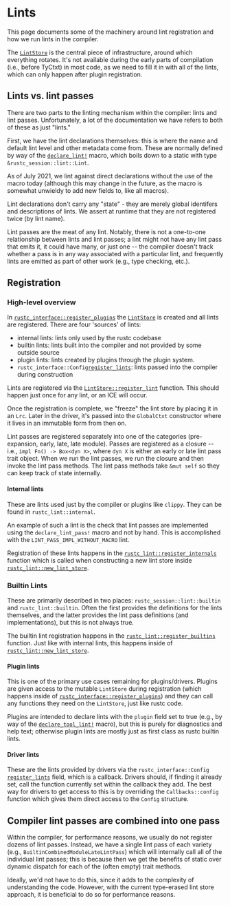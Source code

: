 # Lints

This page documents some of the machinery around lint registration and how we
run lints in the compiler.

The [`LintStore`] is the central piece of infrastructure, around which everything
rotates. It's not available during the early parts of compilation (i.e., before
TyCtxt) in most code, as we need to fill it in with all of the lints, which can only happen after
plugin registration.

## Lints vs. lint passes

There are two parts to the linting mechanism within the compiler: lints and lint passes.
Unfortunately, a lot of the documentation we have refers to both of these as just "lints."

First, we have the lint declarations themselves: this is where the name and default lint level and
other metadata come from. These are normally defined by way of the [`declare_lint!`] macro, which
boils down to a static with type `&rustc_session::lint::Lint`.

As of <!-- date: 2021-07 --> July 2021, we lint against direct declarations
without the use of the macro today (although this may change in the future, as
the macro is somewhat unwieldy to add new fields to, like all macros).

Lint declarations don't carry any "state" - they are merely global identifers and descriptions of
lints. We assert at runtime that they are not registered twice (by lint name).

Lint passes are the meat of any lint. Notably, there is not a one-to-one relationship between
lints and lint passes; a lint might not have any lint pass that emits it, it could have many, or
just one -- the compiler doesn't track whether a pass is in any way associated with a particular
lint, and frequently lints are emitted as part of other work (e.g., type checking, etc.).

## Registration

### High-level overview

In [`rustc_interface::register_plugins`] the [`LintStore`] is created and all lints are registered. 
There are four 'sources' of lints: 
* internal lints: lints only used by the rustc codebase
* builtin lints: lints built into the compiler and not provided by some outside source
* plugin lints: lints created by plugins through the plugin system.
* `rustc_interface::Config`[`register_lints`]: lints passed into the compiler during construction

Lints are registered via the [`LintStore::register_lint`] function. This should
happen just once for any lint, or an ICE will occur.

Once the registration is complete, we "freeze" the lint store by placing it in an `Lrc`. Later in
the driver, it's passed into the `GlobalCtxt` constructor where it lives in an immutable form from
then on.

Lint passes are registered separately into one of the categories (pre-expansion,
early, late, late module). Passes are registered as a closure -- i.e., `impl
Fn() -> Box<dyn X>`, where `dyn X` is either an early or late lint pass trait
object. When we run the lint passes, we run the closure and then invoke the lint
pass methods. The lint pass methods take `&mut self` so they can keep track of state
internally.

#### Internal lints

These are lints used just by the compiler or plugins like `clippy`. They can be found in 
`rustc_lint::internal`.

An example of such a lint is the check that lint passes are implemented using the 
`declare_lint_pass!` macro and not by hand. This is accomplished with the 
`LINT_PASS_IMPL_WITHOUT_MACRO` lint.

Registration of these lints happens in the [`rustc_lint::register_internals`] function which is
called when constructing a new lint store inside [`rustc_lint::new_lint_store`].

### Builtin Lints

These are primarily described in two places: `rustc_session::lint::builtin` and
`rustc_lint::builtin`. Often the first provides the definitions for the lints themselves,
and the latter provides the lint pass definitions (and implementations), but this is not always
true.

The builtin lint registration happens in the [`rustc_lint::register_builtins`] function. Just like
with internal lints, this happens inside of [`rustc_lint::new_lint_store`].

#### Plugin lints

This is one of the primary use cases remaining for plugins/drivers. Plugins are given access 
to the mutable `LintStore` during registration (which happens inside of 
[`rustc_interface::register_plugins`]) and they can call any functions they need on 
the `LintStore`, just like rustc code. 

Plugins are intended to declare lints with the `plugin` field set to true (e.g., by
way of the [`declare_tool_lint!`] macro), but this is purely for diagnostics and help text;
otherwise plugin lints are mostly just as first class as rustc builtin lints.

#### Driver lints

These are the lints provided by drivers via the `rustc_interface::Config` [`register_lints`] field,
which is a callback. Drivers should, if finding it already set, call the function currently set
within the callback they add. The best way for drivers to get access to this is by overriding the
`Callbacks::config` function which gives them direct access to the `Config` structure.

## Compiler lint passes are combined into one pass

Within the compiler, for performance reasons, we usually do not register dozens
of lint passes. Instead, we have a single lint pass of each variety
(e.g., `BuiltinCombinedModuleLateLintPass`) which will internally call all of the
individual lint passes; this is because then we get the benefits of static over
dynamic dispatch for each of the (often empty) trait methods.

Ideally, we'd not have to do this, since it adds to the complexity of
understanding the code. However, with the current type-erased lint store
approach, it is beneficial to do so for performance reasons.

[`LintStore`]: https://doc.rust-lang.org/nightly/nightly-rustc/rustc_lint/struct.LintStore.html
[`LintStore::register_lint`]: https://doc.rust-lang.org/nightly/nightly-rustc/rustc_lint/struct.LintStore.html#method.register_lints
[`rustc_interface::register_plugins`]: https://doc.rust-lang.org/nightly/nightly-rustc/rustc_interface/passes/fn.register_plugins.html
[`rustc_lint::register_builtins`]: https://doc.rust-lang.org/nightly/nightly-rustc/rustc_lint/fn.register_builtins.html
[`rustc_lint::register_internals`]: https://doc.rust-lang.org/nightly/nightly-rustc/rustc_lint/fn.register_internals.html
[`rustc_lint::new_lint_store`]: https://doc.rust-lang.org/nightly/nightly-rustc/rustc_lint/fn.new_lint_store.html
[`declare_lint!`]: https://doc.rust-lang.org/nightly/nightly-rustc/rustc_session/macro.declare_lint.html
[`declare_tool_lint!`]: https://doc.rust-lang.org/nightly/nightly-rustc/rustc_session/macro.declare_tool_lint.html
[`register_lints`]: https://doc.rust-lang.org/nightly/nightly-rustc/rustc_interface/interface/struct.Config.html#structfield.register_lints
